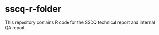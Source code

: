 # sscq-r-folder
This repository contains R code for the SSCQ technical report and internal QA report
